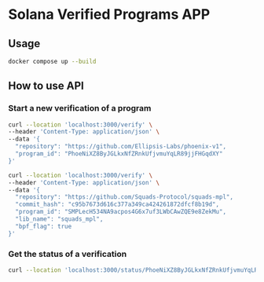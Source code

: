 # Solana Verified Programs APP

## Usage

```bash
docker compose up --build
```

## How to use API

### Start a new verification of a program

```bash
curl --location 'localhost:3000/verify' \
--header 'Content-Type: application/json' \
--data '{
  "repository": "https://github.com/Ellipsis-Labs/phoenix-v1",
  "program_id": "PhoeNiXZ8ByJGLkxNfZRnkUfjvmuYqLR89jjFHGqdXY"
}'
```

```bash
curl --location 'localhost:3000/verify' \
--header 'Content-Type: application/json' \
--data '{
  "repository": "https://github.com/Squads-Protocol/squads-mpl",
  "commit_hash": "c95b7673d616c377a349ca424261872dfcf8b19d",
  "program_id": "SMPLecH534NA9acpos4G6x7uf3LWbCAwZQE9e8ZekMu",
  "lib_name": "squads_mpl",
  "bpf_flag": true
}'
```

### Get the status of a verification

```bash
curl --location 'localhost:3000/status/PhoeNiXZ8ByJGLkxNfZRnkUfjvmuYqLR89jjFHGqdXY'
```
